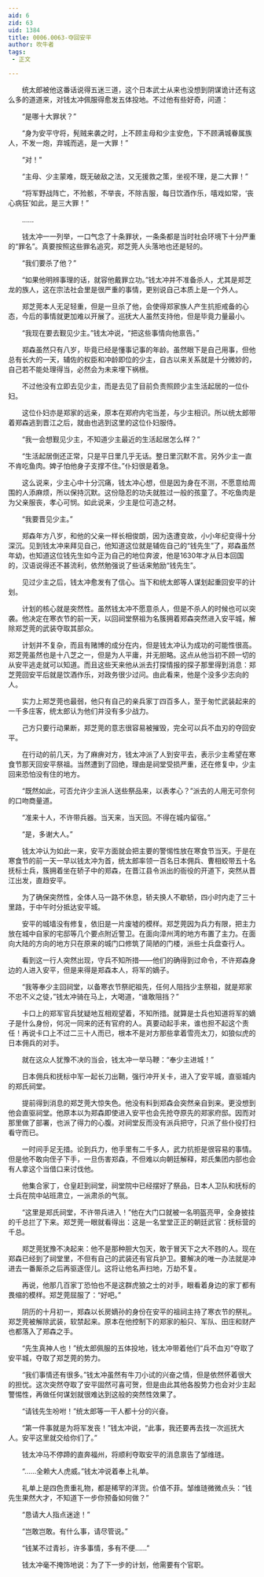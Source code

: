 ```yaml
---
aid: 6
zid: 63
uid: 1384
title: 0006.0063-夺回安平
author: 吹牛者
tags: 
 - 正文

---
```




　　统太郎被他这番话说得五迷三道，这个日本武士从来也没想到阴谋诡计还有这么多的道道来，对钱太冲佩服得愈发五体投地。不过他有些好奇，问道：

　　“是哪十大罪状？”

　　“身为安平守将，髡贼来袭之时，上不顾主母和少主安危，下不顾满城眷属族人，不发一炮，弃城而逃，是一大罪！”

　　“对！”

　　“主母、少主蒙难，既无破敌之法，又无援救之策，坐视不理，是二大罪！”

　　“将军野战阵亡，不殓骸，不举丧，不除吉服，每日饮酒作乐，嘻戏如常，‘丧心病狂’如此，是三大罪！”

　　……

　　钱太冲一一列举，一口气念了十条罪状，一条条都是当时社会环境下十分严重的“罪名”。真要按照这些罪名追究，郑芝莞人头落地也还是轻的。

　　“我们要杀了他？”

　　“如果他明辨事理的话，就容他戴罪立功。”钱太冲并不准备杀人，尤其是郑芝龙的族人，这在宗法社会里是很严重的事情，更别说自己本质上是一个外人。

　　郑芝莞本人无足轻重，但是一旦杀了他，会使得郑家族人产生抗拒戒备的心态，今后的事情就更加难以开展了。巡抚大人虽然支持他，但是毕竟力量最小。

　　“我现在要去觐见少主。”钱太冲说，“把这些事情向他禀告。”

　　郑森虽然只有八岁，毕竟已经是懂事记事的年龄。虽然眼下是自己用事，但他总有长大的一天，辅佐的权臣和冲龄即位的少主，自古以来关系就是十分微妙的，自己若不能处理得当，必然会为未来埋下祸根。

　　不过他没有立即去见少主，而是去见了目前负责照顾少主生活起居的一位仆妇。

　　这位仆妇亦是郑家的远亲，原本在郑府内宅当差，与少主相识。所以统太郎带着郑森逃到晋江之后，就由也逃到这里的这位仆妇服侍。

　　“我一会想觐见少主，不知道少主最近的生活起居怎么样？”

　　“生活起居倒还正常，只是平日里几乎无话。整日里沉默不言。另外少主一直不肯吃鱼肉。婢子怕他身子支撑不住。”仆妇很是着急。

　　这么说来，少主心中十分沉痛，钱太冲心想，但是因为身在不测，不愿意给周围的人添麻烦，所以保持沉默。这份隐忍的功夫就胜过一般的孩童了。不吃鱼肉是为父亲服丧，孝心可悯。如此说来，少主是位可造之材。

　　“我要晋见少主。”

　　郑森年方八岁，和他的父亲一样长相俊朗，因为迭遭变故，小小年纪变得十分深沉。见到钱太冲来拜见自己，他知道这位就是辅佐自己的“钱先生”了，郑森虽然年幼，也知道这位钱先生如今正为自己的地位奔波，他是1630年才从日本回国的，汉语说得还不甚流利，依然勉强说了些话来勉励“钱先生”。

　　见过少主之后，钱太冲愈发有了信心。当下和统太郎等人谋划起重回安平的计划。

　　计划的核心就是突然性。虽然钱太冲不愿意杀人，但是不杀人的时候也可以突袭。他决定在寒衣节的前一天，以回祠堂祭祖为名簇拥着郑森突然进入安平城，解除郑芝莞的武装夺取其部众。

　　计划并不复杂，而且有赌博的成分在内，但是钱太冲认为成功的可能性很高。郑芝莞虽然也是十八芝之一，但是为人平庸，并无胆略。这点从他当初不顾一切的从安平逃走就可以知道。而且这些天来他从派去打探情报的探子那里得到消息：郑芝莞回安平后就是饮酒作乐，对政务很少过问。由此看来，他是个没多少志向的人。

　　实力上郑芝莞也最弱，他只有自己的亲兵家丁四百多人，至于匆忙武装起来的一千多庄客，统太郎认为他们并没有多少战力。

　　己方只要行动果断，郑芝莞的意志很容易被摧毁，完全可以兵不血刃的夺回安平。

　　在行动的前几天，为了麻痹对方，钱太冲派了人到安平去，表示少主希望在寒食节那天回安平祭祖。当然遭到了回绝，理由是祠堂受损严重，还在修复中，少主回来恐怕没有住的地方。

　　“既然如此，可否允许少主派人送些祭品来，以表孝心？”派去的人用无可奈何的口吻商量道。

　　“准来十人，不许带兵器。当天来，当天回。不得在城内留宿。”

　　“是，多谢大人。”

　　钱太冲认为如此一来，安平方面就会把主要的警惕性放在寒食节当天。于是在寒食节的前一天一早以钱太冲为首，统太郎率领一百名日本佣兵、曹相蛟带五十名抚标士兵，簇拥着坐在轿子中的郑森，在晋江县令派出的衙役的开道下，突然从晋江出发，直趋安平。

　　为了确保突然性，全体人马一路不休息，轿夫换人不歇轿，四小时内走了三十里路，于中午时分抵达安平城。

　　安平的城墙没有修复，依旧是一片废墟的模样。郑芝莞因为兵力有限，把主力放在城中自家的宅邸等几个要点附近警卫。在面向漳州湾的地方布置了主力。在面向大陆的方向的地方只在原来的城门口修筑了简陋的门楼，派些士兵盘查行人。

　　看到这一行人突然出现，守兵不知所措——他们的确得到过命令，不许郑森身边的人进入安平，但是来得是郑森本人，将军的嫡子。

　　“我等奉少主回祠堂，以备寒衣节祭祀祖先，任何人阻挡少主祭祖，就是郑家不忠不义之徒，”钱太冲骑在马上，大喝道，“谁敢阻挡？”

　　卡口上的郑军官兵犹疑地互相观望着，不知所措。就算是士兵也知道将军的嫡子是什么身份，何况一同来的还有官府的人。真要动起手来，谁也担不起这个责任！再说卡口上不过二三十人而已，根本不是对方那些拿着雪亮太刀，如狼似虎的日本佣兵的对手。

　　就在这众人犹豫不决的当会，钱太冲一举马鞭：“奉少主进城！”

　　日本佣兵和抚标中军一起长刀出鞘，强行冲开关卡，进入了安平城，直驱城内的郑氏祠堂。

　　提前得到消息的郑芝莞大惊失色。他没有料到郑森会突然亲自到来。更没想到他会直驱祠堂。他原本以为郑森即使进入安平也会先抢夺原先的郑家府邸。因而对那里做了部署，也派了得力的心腹。对祠堂反而没有派兵把守，只派了些仆役打扫看守而已。

　　一时间手足无措。论到兵力，他手里有二千多人，武力抗拒是很容易的事情。但是他不敢向侄子下手，一旦伤害郑森，不但难以向朝廷解释，郑氏集团内部也会有人拿这个当借口来讨伐他。

　　他集合家丁，仓皇赶到祠堂，祠堂院中已经摆好了祭品，日本人卫队和抚标的士兵在院中站班肃立，一派肃杀的气氛。

　　“这里是郑氏祠堂，不许带兵进入！”他在大门口就被一名明盔亮甲，全身披挂的千总拦了下来。郑芝莞一眼就看得出：这是一名堂堂正正的朝廷武官：抚标营的千总。

　　郑芝莞犹豫不决起来：他不是那种胆大包天，敢于冒天下之大不韪的人。现在郑森已经到了祠堂里，不但有自己的武装还有官兵护卫。要解决的唯一办法就是冲进去一番厮杀之后再驱逐侄儿。这将让他名声扫地，万劫不复。

　　再说，他那几百家丁恐怕也不是这群虎狼之士的对手，眼看着身边的家丁都有畏缩的模样。郑芝莞屈服了：“好吧。”

　　阴历的十月初一，郑森以长房嫡孙的身份在安平的祖祠主持了寒衣节的祭礼。郑芝莞被解除武装，软禁起来。原本在他控制下的郑家的船只、军队、田庄和财产也都落入了郑森之手。

　　“先生真神人也！”统太郎佩服的五体投地，钱太冲带着他们“兵不血刃”夺取了安平城，夺取了郑芝莞的势力。

　　“我们事情还有很多。”钱太冲虽然有牛刀小试的兴奋之情，但是依然怀着很大的担忧。这次突然夺取了安平固然可喜可贺，但是由此其他各股势力也会对少主起警惕性，再做任何谋划就很难达到这般的突然性效果了。

　　“请钱先生吩咐！”统太郎等一干人都十分的兴奋。

　　“第一件事就是为将军发丧！”钱太冲说，“此事，我还要再去找一次巡抚大人。安平这里就交给你们了。”

　　钱太冲马不停蹄的直奔福州，将顺利夺取安平的消息禀告了邹维琏。

　　“……全赖大人虎威。”钱太冲说着奉上礼单。

　　礼单上是四色贵重礼物，都是稀罕的洋货。价值不菲。邹维琏微微点头：“钱先生果然大才，不知道下一步你预备如何做？”

　　“恳请大人指点迷途！”

　　“岂敢岂敢。有什么事，请尽管说。”

　　“钱某不过青衫，许多事情，多有不便……”

　　钱太冲毫不掩饰地说：为了下一步的计划，他需要有个官职。


